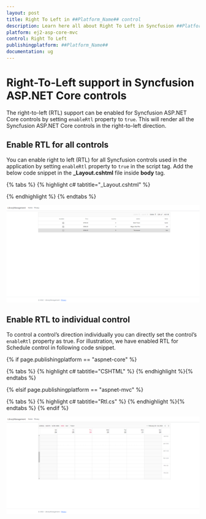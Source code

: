 ```yaml
---
layout: post
title: Right To Left in ##Platform_Name## control
description: Learn here all about Right To Left in Syncfusion ##Platform_Name## control of Syncfusion Essential JS 2 and more.
platform: ej2-asp-core-mvc
control: Right To Left
publishingplatform: ##Platform_Name##
documentation: ug
---
```


# Right-To-Left support in Syncfusion ASP.NET Core controls

The right-to-left (RTL) support can be enabled for Syncfusion ASP.NET Core controls by setting `enableRtl` property to `true`. This will render all the Syncfusion ASP.NET Core controls in the right-to-left direction.

## Enable RTL for all controls

You can enable right to left (RTL) for all Syncfusion controls used in the application by setting `enableRtl` property to `true` in the script tag. Add the below code snippet in the **_Layout.cshtml** file inside **body** tag.

{% tabs %}
{% highlight c# tabtitle="_Layout.cshtml" %}
<script>
    // Enables Right to left alignment for all controls
    ej.base.enableRtl(true);
</script>
{% endhighlight %}
{% endtabs %}

![Grid control is rendered from the right to left](images/rtl-grid.png)

## Enable RTL to individual control

To control a control’s direction individually you can directly set the control’s `enableRtl` property as true. For illustration, we have enabled RTL for Schedule control in following code snippet.

{% if page.publishingplatform == "aspnet-core" %}

{% tabs %}
{% highlight c# tabtitle="CSHTML" %}
<ejs-schedule id="schedule" height="550px" enableRtl="true"></ejs-schedule>
{% endhighlight %}{% endtabs %}

{% elsif page.publishingplatform == "aspnet-mvc" %}

{% tabs %}
{% highlight c# tabtitle="Rtl.cs" %}
{% endhighlight %}{% endtabs %}
{% endif %}

![Schedule control is rendered from the right-to-left](images/rightToLeft.png)
